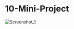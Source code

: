# 10-Mini-Project

![Screenshot_1](https://user-images.githubusercontent.com/72581411/98947563-718c8c80-2506-11eb-8820-421f6f71ef37.png)

